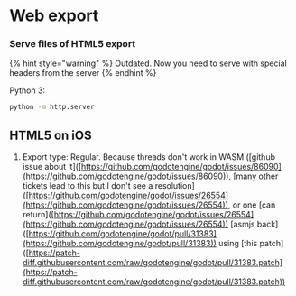 # Web export

### Serve files of HTML5 export

{% hint style="warning" %}
Outdated. Now you need to serve with special headers from the server
{% endhint %}

Python 3:

```bash
python -m http.server
```

## HTML5 on iOS

1. Export type: Regular. Because threads don't work in WASM (\[github issue about it]\([https://github.com/godotengine/godot/issues/86090](https://github.com/godotengine/godot/issues/86090)), \[many other tickets lead to this but I don't see a resolution]\([https://github.com/godotengine/godot/issues/26554](https://github.com/godotengine/godot/issues/26554)), or one \[can return]\([https://github.com/godotengine/godot/issues/26554](https://github.com/godotengine/godot/issues/26554)) \[asmjs back]\([https://github.com/godotengine/godot/pull/31383](https://github.com/godotengine/godot/pull/31383)) using \[this patch]\([https://patch-diff.githubusercontent.com/raw/godotengine/godot/pull/31383.patch](https://patch-diff.githubusercontent.com/raw/godotengine/godot/pull/31383.patch))
